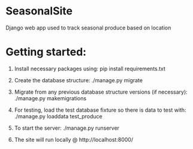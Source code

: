 # SeasonalSite
Django web app used to track seasonal produce based on location

# Getting started:
1. Install necessary packages using:
    pip install requirements.txt
    
2. Create the database structure:
    ./manage.py migrate
    
3. Migrate from any previous database structure versions (if necessary):
    ./manage.py makemigrations
    
4. For testing, load the test database fixture so there is data to test with:
    ./manage.py loaddata test_produce

5. To start the server:
    ./manage.py runserver

6. The site will run locally @ http://localhost:8000/
